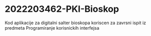 # 2022203462-PKI-Bioskop
Kod aplikacije za digitalni salter bioskopa koriscen za zavrsni ispit iz predmeta Programiranje korisnickih interfejsa
